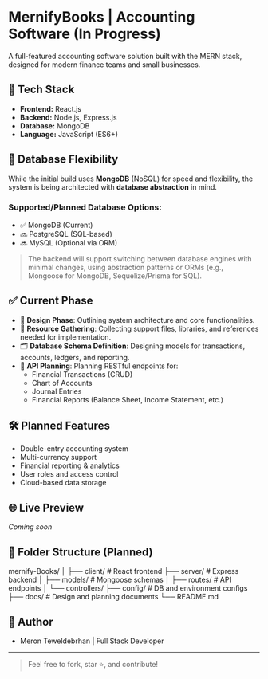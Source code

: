 # MernifyBooks | Accounting Software (In Progress)

A full-featured accounting software solution built with the MERN stack, designed for modern finance teams and small businesses.

## 🚀 Tech Stack

- **Frontend:** React.js
- **Backend:** Node.js, Express.js
- **Database:** MongoDB
- **Language:** JavaScript (ES6+)

## 🧠 Database Flexibility

While the initial build uses **MongoDB** (NoSQL) for speed and flexibility, the system is being architected with **database abstraction** in mind.

### Supported/Planned Database Options:
- ✅ MongoDB (Current)
- 🔜 PostgreSQL (SQL-based)
- 🔜 MySQL (Optional via ORM)

> The backend will support switching between database engines with minimal changes, using abstraction patterns or ORMs (e.g., Mongoose for MongoDB, Sequelize/Prisma for SQL).


## ✅ Current Phase

- 🔧 **Design Phase**: Outlining system architecture and core functionalities.
- 📁 **Resource Gathering**: Collecting support files, libraries, and references needed for implementation.
- 🗂 **Database Schema Definition**: Designing models for transactions, accounts, ledgers, and reporting.
- 📡 **API Planning**: Planning RESTful endpoints for:
  - Financial Transactions (CRUD)
  - Chart of Accounts
  - Journal Entries
  - Financial Reports (Balance Sheet, Income Statement, etc.)

## 🛠 Planned Features

- Double-entry accounting system
- Multi-currency support
- Financial reporting & analytics
- User roles and access control
- Cloud-based data storage

## 🌐 Live Preview

*Coming soon*

## 📁 Folder Structure (Planned)
mernify-Books/
│
├── client/ # React frontend
├── server/ # Express backend
│ ├── models/ # Mongoose schemas
│ ├── routes/ # API endpoints
│ └── controllers/
├── config/ # DB and environment configs
├── docs/ # Design and planning documents
└── README.md
## 📌 Author
 
 * Meron Teweldebrhan | Full Stack Developer

---

> Feel free to fork, star ⭐️, and contribute!

